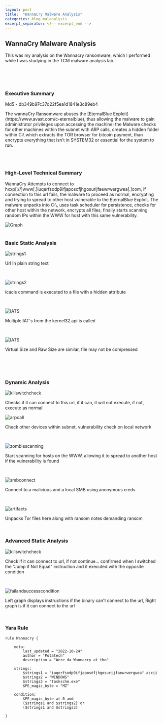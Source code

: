 ```yaml
---
layout: post
title:  "WannaCry Malware Analysis"
categories: blog malanalysis 
excerpt_separator: <!-- excerpt_end -->
---
```

## WannaCry Malware Analysis

<!-- excerpt_start -->
<p>This was my analysis on the Wannacry ransomware, which I performed while I was studying in the TCM malware analysis lab.</p>
<!-- excerpt_end -->
<br>
<br>
<br>

### Executive Summary
<p>Md5 - db349b97c37d22f5ea1d1841e3c89eb4</p>
<p>The wannaCry Ransomware abuses the [EternalBlue Exploit](https://www.avast.com/c-eternalblue), thus allowing the malware
to gain administrator privileges upon accessing the machine; the Malware checks for other machines within
the subnet with ARP calls, creates a hidden folder within C:\ which extracts the TOR browser for bitcoin payment, than encrypts everything
that isn't in SYSTEM32 or essential for the system to run.</p>
<br>
<br>

### High-Level Technical Summary
<p>WannaCry Attempts to connect to hxxp[://]www[.]iuqerfsodp9ifjaposdfjhgosurijfaewrwergwea[.]com, if connection to this url fails, the malware to proceed as normal, encrypting
and trying to spread to other host vulnerable to the EternalBlue Exploit. The malware unpacks into C:\, uses task scheduler for 
persistence, checks for other host within the network, encrypts all files, finally starts scanning random IPs within the WWW 
for host with this same vulnerability.</p>

![Graph](/images/Wannacry/WannacryGraph.jpeg)
<br>
<br>

### Basic Static Analysis
![strings1](/images/Wannacry/strings1.jpeg)
<p>Url In plain string text</p>
<br>

![strings2](/images/Wannacry/strings2.jpeg)
<p>icacls command is executed to a file with a hidden attribute</p>
<br>

![IATS](/images/Wannacry/IATs.jpeg)
<p>Multiple IAT's from the kernel32.api is called</p>
<br>

![IATS](/images/Wannacry/Compression.jpeg)
<p>Virtual Size and Raw Size are similar, file may not be compressed</p>
<br>
<br>
<br>

### Dynamic Analysis
![killswitchcheck](/images/Wannacry/Calltokillswitch.jpeg)
<p>Checks if it can connect to this url, if it can, it will not execute, if not, execute as normal</p>

![arpcall](/images/Wannacry/arpcalls.jpeg)
<p>Check other devices within subnet, vulnerability check on local network</p>
<br>

![zombiescanning](/images/Wannacry/zombiescanvuln.jpeg)
<p>Start scanning for hosts on the WWW, allowing it to spread to another host if the vulnerability is found</p>
<br>

![smbconnect](/images/Wannacry/callstomalicioussmbs.jpeg)
<p>Connect to a malicious and a local SMB using anonymous creds</p>
<br>

![artifacts](/images/Wannacry/unpackedartifacts.jpeg)
<p>Unpacks Tor files here along with ransom notes demanding ransom</p>
<br>

### Advanced Static Analysis
![killswitchcheck](/images/Wannacry/killswitchx86.jpeg)
<p>Check if it can connect to url, if not continue... confirmed when I switched the "Jump if Not Equal" instruction and it executed with the opposite condition</p>
<br>

![failandsuccesscondition](/images/Wannacry/continueifnotfound.jpeg)
<p>Left graph displays instructions if the binary can't connect to the url, Right graph is if it can connect to the url</p>
<br>

### Yara Rule


```yara
rule Wannacry {

	meta:
		last_updated = "2022-10-24"
		author = "Potatech"
		description = "Were da Wannacry at tho"

	strings:
		$strings1 = "iuqerfsodp9ifjaposdfjhgosurijfaewrwergwea" ascii
		$strings2 = "WINDOWS"
		$strings3 = "tasksche.exe"
		$PE_magic_byte = "MZ"

	condition:
		$PE_magic_byte at 0 and
		($strings1 and $strings2) or
		($strings1 and $strings3)
			 
}
```